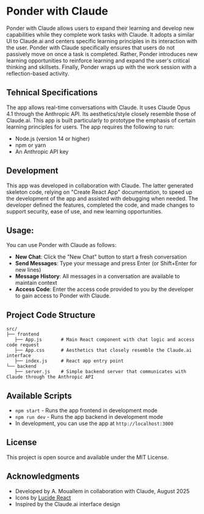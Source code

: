 # Ponder with Claude

Ponder with Claude allows users to expand their learning and develop new capabilities while they complete work tasks with Claude. 
It adopts a similar UI to Claude.ai and centers specific learning principles in its interaction with the user. 
Ponder with Claude specifically ensures that users do not passively move on once a task is completed. Rather, Ponder introduces new learning
opportunities to reinforce learning and expand the user's critical thinking and skillsets. Finally, Ponder wraps up with the work session
with a reflection-based activity.

## Tehnical Specifications
The app allows real-time conversations with Claude. It uses Claude Opus 4.1 through the Anthropic API. Its aesthetics/style closely resemble those of Claude.ai. This app is built particularly to prototype the emphasis of certain learning principles for users.
The app requires the following to run:
- Node.js (version 14 or higher)
- npm or yarn
- An Anthropic API key

## Development
This app was developed in collaboration with Claude. The latter generated skeleton code, relying on "Create React App" documentation, to speed up the development of the app and assisted with debugging when needed. The developer defined the features, completed the code, and made changes to support security, ease of use, and new learning opportunities.

## Usage:
You can use Ponder with Claude as follows:
- **New Chat**: Click the "New Chat" button to start a fresh conversation
- **Send Messages**: Type your message and press Enter (or Shift+Enter for new lines)
- **Message History**: All messages in a conversation are available to maintain context
- **Access Code**: Enter the access code provided to you by the developer to gain access to Ponder with Claude.

## Project Code Structure

```
src/
├── frontend
   ├── App.js       # Main React component with chat logic and access code request
   ├── App.css      # Aesthetics that closely resemble the Claude.ai interface
   ├── index.js     # React app entry point
└── backend
   ├── server.js    # Simple backend server that communicates with Claude through the Anthropic API
```

## Available Scripts
- `npm start` - Runs the app frontend in development mode
- `npm run dev` - Runs the app backend in development mode
- In development, you can use the app at `http://localhost:3000`


## License
This project is open source and available under the MIT License.

## Acknowledgments
- Developed by A. Mouallem in collaboration with Claude, August 2025
- Icons by [Lucide React](https://lucide.dev/)
- Inspired by the Claude.ai interface design